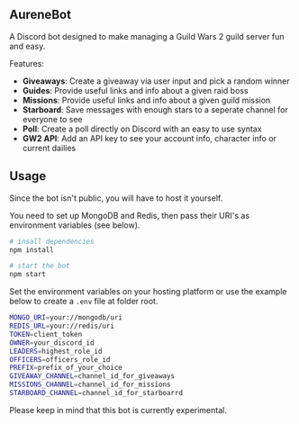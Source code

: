 ## AureneBot
A Discord bot designed to make managing a Guild Wars 2 guild server fun and easy.

Features:
 - **Giveaways**: Create a giveaway via user input and pick a random winner
 - **Guides**: Provide useful links and info about a given raid boss
 - **Missions**: Provide useful links and info about a given guild mission
 - **Starboard**: Save messages with enough stars to a seperate channel for everyone to see
 - **Poll**: Create a poll directly on Discord with an easy to use syntax
 - **GW2 API**: Add an API key to see your account info, character info or current dailies

## Usage
Since the bot isn't public, you will have to host it yourself.

You need to set up MongoDB and Redis, then pass their URI's as environment variables (see below).

```bash
# insall dependencies
npm install

# start the bot
npm start
```

Set the environment variables on your hosting platform or use the example below to create a ``.env`` file at folder root.

```bash
MONGO_URI=your://mongodb/uri
REDIS_URL=your://redis/uri
TOKEN=client_token
OWNER=your_discord_id
LEADERS=highest_role_id
OFFICERS=officers_role_id
PREFIX=prefix_of_your_choice
GIVEAWAY_CHANNEL=channel_id_for_giveaways
MISSIONS_CHANNEL=channel_id_for_missions
STARBOARD_CHANNEL=channel_id_for_starboarrd
```

Please keep in mind that this bot is currently experimental.
